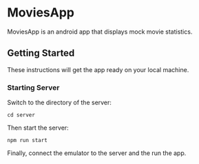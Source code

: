 # MoviesApp
MoviesApp is an android app that displays mock movie statistics.
## Getting Started
These instructions will get the app ready on your local machine.
### Starting Server
Switch to the directory of the server:
```
cd server
```
Then start the server:
```
npm run start
```
Finally, connect the emulator to the server and the run the app.

